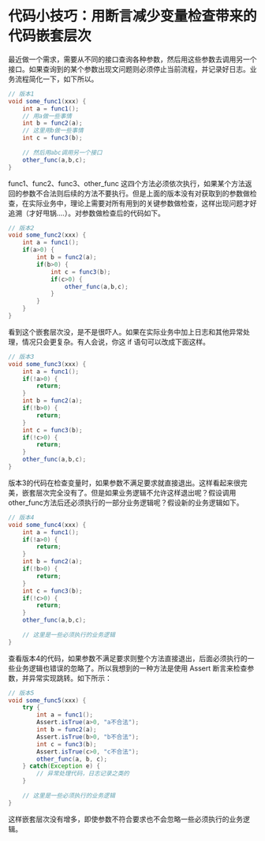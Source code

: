 # 代码小技巧：用断言减少变量检查带来的代码嵌套层次

最近做一个需求，需要从不同的接口查询各种参数，然后用这些参数去调用另一个接口。如果查询到的某个参数出现文问题则必须停止当前流程，并记录好日志。业务流程简化一下，如下所以。

```java
// 版本1
void some_func1(xxx) {
    int a = func1();
    // 用a做一些事情
    int b = func2(a);
    // 这里用b做一些事情
    int c = func3(b);
    
    // 然后用abc调用另一个接口
    other_func(a,b,c);
}
```

func1、func2、func3、other_func 这四个方法必须依次执行，如果某个方法返回的参数不合法则后续的方法不要执行。但是上面的版本没有对获取到的参数做检查，在实际业务中，理论上需要对所有用到的关键参数做检查，这样出现问题才好追溯（才好甩锅....）。对参数做检查后的代码如下。

```java
// 版本2
void some_func2(xxx) {
    int a = func1();
    if(a>0) {
        int b = func2(a);
        if(b>0) {
            int c = func3(b);
            if(c>0) {
                other_func(a,b,c);
            }
        }
    }
}
```

看到这个嵌套层次没，是不是很吓人。如果在实际业务中加上日志和其他异常处理，情况只会更复杂。有人会说，你这 if 语句可以改成下面这样。

```java
// 版本3
void some_func3(xxx) {
    int a = func1();
    if(!a>0) {
        return;
    } 
    int b = func2(a);
    if(!b>0) {
        return;
    }
    int c = func3(b);
    if(!c>0) {
        return;
    }
    other_func(a,b,c);
}
```

版本3的代码在检查变量时，如果参数不满足要求就直接退出。这样看起来很完美，嵌套层次完全没有了。但是如果业务逻辑不允许这样退出呢？假设调用other_func方法后还必须执行的一部分业务逻辑呢？假设新的业务逻辑如下。

```java
// 版本4
void some_func4(xxx) {
    int a = func1();
    if(!a>0) {
        return;
    } 
    int b = func2(a);
    if(!b>0) {
        return;
    }
    int c = func3(b);
    if(!c>0) {
        return;
    }
    other_func(a,b,c);
    
    // 这里是一些必须执行的业务逻辑
}
```

查看版本4的代码，如果参数不满足要求则整个方法直接退出，后面必须执行的一些业务逻辑也错误的忽略了。所以我想到的一种方法是使用 Assert 断言来检查参数，并异常实现跳转。如下所示：

```java
// 版本5
void some_func5(xxx) {
    try {
        int a = func1();
        Assert.isTrue(a>0, "a不合法");
        int b = func2(a);
        Assert.isTrue(b>0, "b不合法");
        int c = func3(b);
        Assert.isTrue(c>0, "c不合法");
        other_func(a, b, c);
    } catch(Exception e) {
        // 异常处理代码，日志记录之类的
    }
    
    // 这里是一些必须执行的业务逻辑
}
```

这样嵌套层次没有增多，即使参数不符合要求也不会忽略一些必须执行的业务逻辑。

